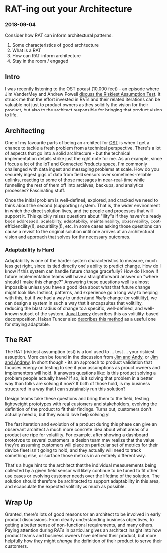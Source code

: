 # RAT-ing out your Architecture
### 2018-09-04

Consider how RAT can inform architectural patterns.

 1. Some characteristics of good architecture
 2. What is a RAT
 3. How can RAT inform architecture
 4. Stay in the room / engaged

## Intro

I was recently listening to the OST pocast (10,000 feet) - an episode where Jim VanderMey and Andrew Powell [discuss the Riskiest Assumption Test](https://www.ostusa.com/podcast_post/13/). It struck me that the effort invested in RATs and their related iterations can be valuable not just to product owners as they solidify the vision for their product, but also to the architect responsible for bringing that product vision to life.

## Architecting

One of my favourite parts of being an architect for [OST](https://www.ostusa.com/expertise/connected-products/) is when I get a chance to tackle a fresh problem from a technical perspective. There's a lot of aspects that go into a solid architecture - but the technical implementation details strike just the right note for me. As an example, since I focus a lot of the IoT and Connected Products space, I'm commonly challenged with data ingest and messaging problems at scale. How do you securely ingest gigs of data from field sensors over sometimes-reliable uplinks, reacting to some of those messages in near-real-time while funnelling the rest of them off into archives, backups, and analytics processes? Fascinating stuff. 

Once the initial problem is well-defined, explored, and cracked we need to think about the second (supporting) system. That is, the wider environment in which the direct solution lives, and the people and processes that will support it. This quickly raises questions about "ility"s if they haven't already been addressed: scalability, adaptability, maintainability, observability, cost-efficiencility(!), securitility(!), etc. In some cases asking those questions can cause a revisit to the original solution until one arrives at an architectural vision and approach that solves for the necessary outcomes.

### Adaptability Is Hard

Adaptability is one of the harder system characteristics to measure, much less get right, since its tied directly one's ability to predict change. How do I know if this system can handle future change gracefully? How do I know if future implementation teams will have a straightforward answer on "where should I make this change?" Answering these questions well is almost impossible unless you have a good idea about what that future change might look like. Instinct, patterns, and experience go a long way to helping with this, but if we had a way to understand _likely_ change (or volitility), we can design a system in such a way that it encapsultes that volitility, reducing the blast radius of change to a specific, well-defined, and well-known subset of the system. [Juval Lowey](http://www.idesign.net/About) describes this as volitility-based decomposition. Hakan Tuncer also [describes this method](https://www.hakantuncer.com/2015/06/28/zen-of-architecture/) as a useful one for staying adaptable.

## The RAT

The RAT (riskiest assumption test) is a tool used to ... test ... your riskiest assuption. More can be found in the discussion from [Jim and Andy](https://www.ostusa.com/blog/whats-your-rat/), or [Jim and Andrew](https://www.ostusa.com/podcast_post/13/). In short though - its an approach to product validation that focuses energy on testing to see if your assumptions as prouct owners and implementors will hold. It answers questions like: Is this product solving a problem people actually have? If so, is it solving that problem in a better way than folks are solving it now? If both of those hold, is my business structured in a way that I can sustainably run this solution?

Design teams take these questions and bring them to the field, testing lightweight prototypes with real customers and stakeholders, evolving the definition of the product to fit their findings. Turns out, customers don't actually need x, but they would love help solving y!

The fast iteration and evolution of a product during this phase can give an observant architect a much more concrete idea about what areas of a product are ripe for volatility. For example, after showing a dashboard prototype to several customers, a design team may realize that the value they're assuming customers will place on particular set of metrics for their device fleet isn't going to hold, and they actually will need to track something else, or surface those metrics in an entirely different way.

That's a huge hint to the architect that the individual measurements being collected by a given field sensor will likely continue to be tuned to fit other use cases or evolving customer needs over the lifetime of the solution. The solution should therefore be architected to support adaptability in this area, and ecapsulate the expected volitility as much as possible. 

## Wrap Up

Granted, there's lots of good reasons for an architect to be involved in early product discussions. From clearly understanding business objectives, to getting a better sense of non-functional requirements, and many others. Paying attention during RATs in particular gives an architect insight into how product teams and business owners have defined their product, but more helpfully how they might *change* the definition of their product to serve their customers.
